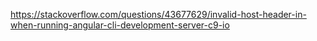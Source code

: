https://stackoverflow.com/questions/43677629/invalid-host-header-in-when-running-angular-cli-development-server-c9-io
